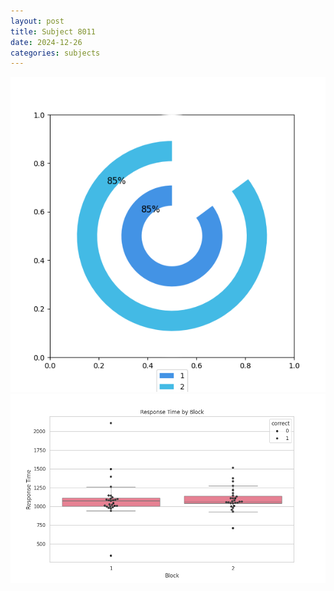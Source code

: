 ```yaml
---
layout: post
title: Subject 8011
date: 2024-12-26
categories: subjects
---
```


![](data/8011/run-15/8011__acc_test.png)
![](data/8011/run-15/8011_rt.png)

